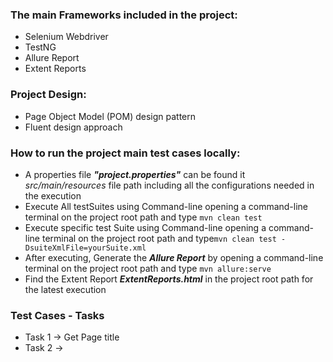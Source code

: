 ### The main Frameworks included in the project:

* Selenium Webdriver
* TestNG
* Allure Report
* Extent Reports

### Project Design:

* Page Object Model (POM) design pattern
* Fluent design approach

### How to run the project main test cases locally:

* A properties file ***"project.properties"*** can be found it *src/main/resources* file path including all the
  configurations needed in the execution
* Execute All testSuites using Command-line opening a command-line terminal on the project root path and
  type `mvn clean test`
* Execute specific test Suite using Command-line opening a command-line terminal on the project root path and
  type`mvn clean test -DsuiteXmlFile=yourSuite.xml`
* After executing, Generate the ***Allure Report*** by opening a command-line terminal on the project root path and
  type `mvn allure:serve`
* Find the Extent Report ***ExtentReports.html*** in the project root path for the latest execution

### Test Cases - Tasks

* Task 1 -> Get Page title
* Task 2 -> 


